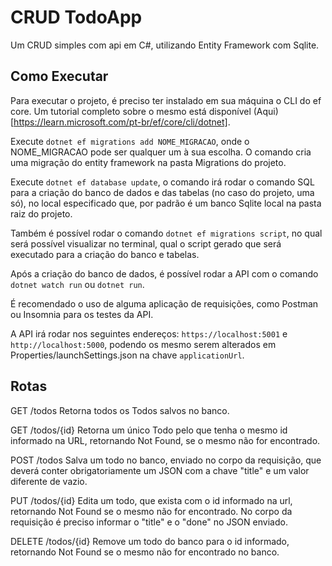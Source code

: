 # CRUD TodoApp

Um CRUD simples com api em C#, utilizando Entity Framework com Sqlite.

## Como Executar

Para executar o projeto, é preciso ter instalado em sua máquina o CLI do ef core. Um tutorial completo sobre o mesmo está disponível (Aqui)[https://learn.microsoft.com/pt-br/ef/core/cli/dotnet].

Execute `dotnet ef migrations add NOME_MIGRACAO`, onde o NOME_MIGRACAO pode ser qualquer um à sua escolha. O comando cria uma migração do entity framework na pasta Migrations do projeto.

Execute `dotnet ef database update`, o comando irá rodar o comando SQL para a criação do banco de dados e das tabelas (no caso do projeto, uma só), no local especificado que, por padrão é um banco Sqlite local na pasta raiz do projeto.

Também é possível rodar o comando `dotnet ef migrations script`, no qual será possível visualizar no terminal, qual o script gerado que será executado para a criação do banco e tabelas.

Após a criação do banco de dados, é possível rodar a API com o comando `dotnet watch run` ou `dotnet run`.

É recomendado o uso de alguma aplicação de requisições, como Postman ou Insomnia para os testes da API.

A API irá rodar nos seguintes endereços: `https://localhost:5001` e `http://localhost:5000`, podendo os mesmo serem alterados em Properties/launchSettings.json na chave `applicationUrl`.

## Rotas

GET /todos
Retorna todos os Todos salvos no banco.

GET /todos/{id}
Retorna um único Todo pelo que tenha o mesmo id informado na URL, retornando Not Found, se o mesmo não for encontrado.

POST /todos
Salva um todo no banco, enviado no corpo da requisição, que deverá conter obrigatoriamente um JSON com a chave "title" e um valor diferente de vazio.

PUT /todos/{id}
Edita um todo, que exista com o id informado na url, retornando Not Found se o mesmo não for encontrado. No corpo da requisição é preciso informar o "title" e o "done" no JSON enviado.

DELETE /todos/{id}
Remove um todo do banco para o id informado, retornando Not Found se o mesmo não for encontrado no banco.